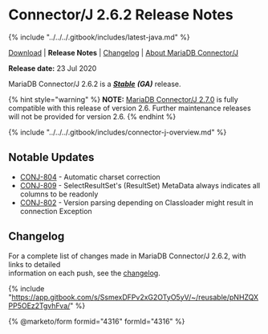 # Connector/J 2.6.2 Release Notes

{% include "../../../.gitbook/includes/latest-java.md" %}

[Download](https://mariadb.com/downloads/#connectors) | **Release Notes** | [Changelog](../changelogs/2.6/2.6.2.md) | [About MariaDB Connector/J](https://app.gitbook.com/s/CjGYMsT2MVP4nd3IyW2L/mariadb-connector-j/about-mariadb-connector-j)

**Release date:** 23 Jul 2020

MariaDB Connector/J 2.6.2 is a [_**Stable**_](../../../community-server/about/release-criteria.md) _**(GA)**_ release.

{% hint style="warning" %}
**NOTE:** [MariaDB Connector/J 2.7.0](../2.7/2.7.0.md) is fully compatible with this release of version 2.6. Further maintenance releases will not be provided for version 2.6.
{% endhint %}

{% include "../../../.gitbook/includes/connector-j-overview.md" %}

## Notable Updates

* [CONJ-804](https://jira.mariadb.org/browse/CONJ-804) - Automatic charset correction
* [CONJ-809](https://jira.mariadb.org/browse/CONJ-809) - SelectResultSet's (ResultSet) MetaData always indicates all columns to be readonly
* [CONJ-802](https://jira.mariadb.org/browse/CONJ-802) - Version parsing depending on Classloader might result in connection Exception

## Changelog

For a complete list of changes made in MariaDB Connector/J 2.6.2, with links to detailed\
information on each push, see the [changelog](../changelogs/2.6/2.6.2.md).

{% include "https://app.gitbook.com/s/SsmexDFPv2xG2OTyO5yV/~/reusable/pNHZQXPP5OEz2TgvhFva/" %}

{% @marketo/form formid="4316" formId="4316" %}
